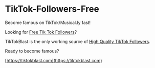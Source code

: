 # TikTok-Followers-Free
Become famous on TikTok/Musical.ly fast!

Looking for [Free Tik Tok Followers](https://tiktokblast.com)?

TikTokBlast is the only working source of [High Quality TikTok Followers](https://tiktokblast.com).

Ready to become famous?

[https://tiktokblast.com](https://tiktokblast.com)
